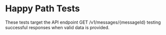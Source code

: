 # Happy Path Tests

These tests target the API endpoint GET /v1/messages/{messageId} testing successful responses when valid data is provided.

